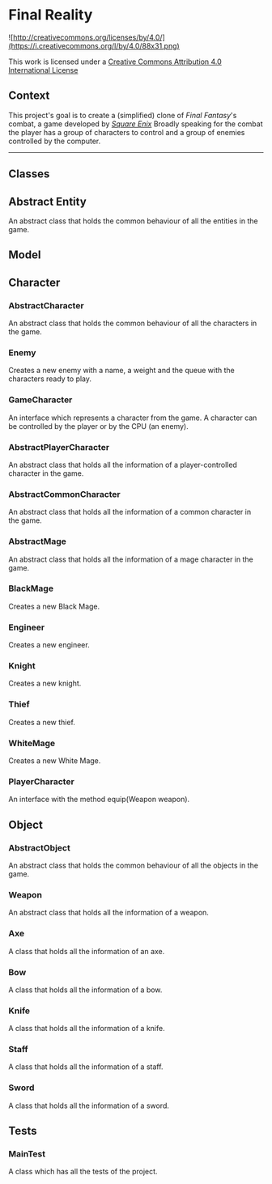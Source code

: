 Final Reality
=============

![http://creativecommons.org/licenses/by/4.0/](https://i.creativecommons.org/l/by/4.0/88x31.png)

This work is licensed under a 
[Creative Commons Attribution 4.0 International License](http://creativecommons.org/licenses/by/4.0/)

Context
-------

This project's goal is to create a (simplified) clone of _Final Fantasy_'s combat, a game developed
by [_Square Enix_](https://www.square-enix.com)
Broadly speaking for the combat the player has a group of characters to control and a group of 
enemies controlled by the computer.

---


## Classes

## Abstract Entity
An abstract class that holds the common behaviour of all the entities in the game.

## Model

## Character

### AbstractCharacter
An abstract class that holds the common behaviour of all the characters in the game.

### Enemy
Creates a new enemy with a name, a weight and the queue with the characters ready to play.

### GameCharacter
An interface which represents a character from the game. A character can be controlled by the player or by the CPU (an enemy).

### AbstractPlayerCharacter
An abstract class that holds all the information of a player-controlled character in the game.

### AbstractCommonCharacter
An abstract class that holds all the information of a common character in the game.

### AbstractMage
An abstract class that holds all the information of a mage character in the game.

### BlackMage
Creates a new Black Mage.

### Engineer
Creates a new engineer.

### Knight
Creates a new knight.

### Thief
Creates a new thief.

### WhiteMage
Creates a new White Mage.

### PlayerCharacter
An interface with the method equip(Weapon weapon).

## Object

### AbstractObject
An abstract class that holds the common behaviour of all the objects in the game.

### Weapon
An abstract class that holds all the information of a weapon.

### Axe
A class that holds all the information of an axe.

### Bow
A class that holds all the information of a bow.

### Knife
A class that holds all the information of a knife.

### Staff
A class that holds all the information of a staff.

### Sword
A class that holds all the information of a sword.

## Tests

### MainTest
A class which has all the tests of the project.

